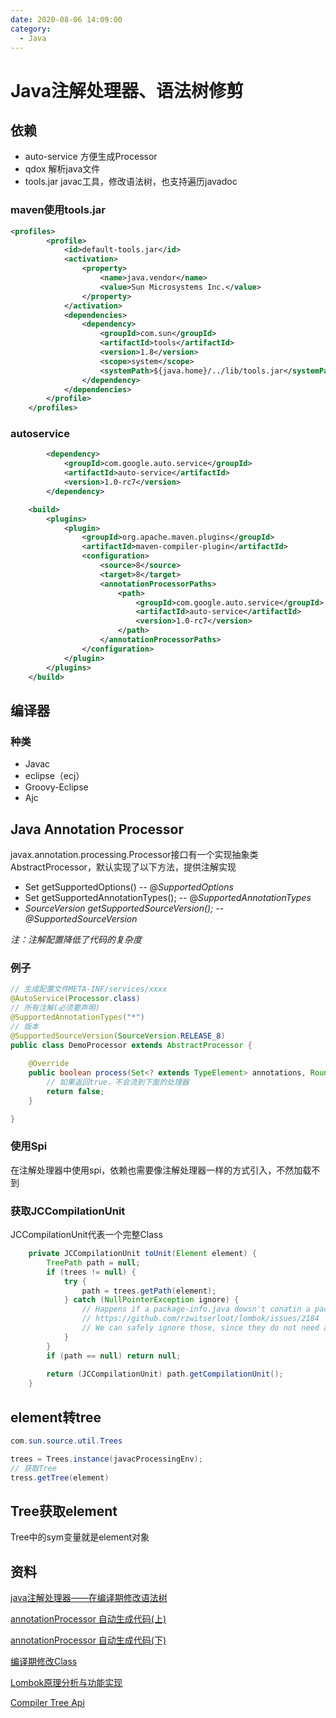 ```yaml
---
date: 2020-08-06 14:09:00
category:
  - Java
---
```


# Java注解处理器、语法树修剪

## 依赖

- auto-service 方便生成Processor
- qdox 解析java文件
- tools.jar javac工具，修改语法树，也支持遍历javadoc

### maven使用tools.jar

```xml
<profiles>
        <profile>
            <id>default-tools.jar</id>
            <activation>
                <property>
                    <name>java.vendor</name>
                    <value>Sun Microsystems Inc.</value>
                </property>
            </activation>
            <dependencies>
                <dependency>
                    <groupId>com.sun</groupId>
                    <artifactId>tools</artifactId>
                    <version>1.8</version>
                    <scope>system</scope>
                    <systemPath>${java.home}/../lib/tools.jar</systemPath>
                </dependency>
            </dependencies>
        </profile>
    </profiles>
```

### autoservice

```xml
        <dependency>
            <groupId>com.google.auto.service</groupId>
            <artifactId>auto-service</artifactId>
            <version>1.0-rc7</version>
        </dependency>

    <build>
        <plugins>
            <plugin>
                <groupId>org.apache.maven.plugins</groupId>
                <artifactId>maven-compiler-plugin</artifactId>
                <configuration>
                    <source>8</source>
                    <target>8</target>
                    <annotationProcessorPaths>
                        <path>
                            <groupId>com.google.auto.service</groupId>
                            <artifactId>auto-service</artifactId>
                            <version>1.0-rc7</version>
                        </path>
                    </annotationProcessorPaths>
                </configuration>
            </plugin>
        </plugins>
    </build>
```

## 编译器

### 种类

- Javac
- eclipse（ecj）
- Groovy-Eclipse
- Ajc

## Java Annotation Processor

javax.annotation.processing.Processor接口有一个实现抽象类AbstractProcessor，默认实现了以下方法，提供注解实现

- Set getSupportedOptions() -- @*SupportedOptions*
- Set getSupportedAnnotationTypes(); -- @*SupportedAnnotationTypes*
- *SourceVersion getSupportedSourceVersion(); -- @SupportedSourceVersion*

*注：注解配置降低了代码的复杂度*

### 例子

```java
// 生成配置文件META-INF/services/xxxx
@AutoService(Processor.class)
// 所有注解(必须要声明)
@SupportedAnnotationTypes("*")
// 版本
@SupportedSourceVersion(SourceVersion.RELEASE_8)
public class DemoProcessor extends AbstractProcessor {
    
    @Override
    public boolean process(Set<? extends TypeElement> annotations, RoundEnvironment roundEnv) {
        // 如果返回true，不会流到下面的处理器
        return false;
    }

}
```

### 使用Spi

在注解处理器中使用spi，依赖也需要像注解处理器一样的方式引入，不然加载不到

### 获取JCCompilationUnit

JCCompilationUnit代表一个完整Class

```java
	private JCCompilationUnit toUnit(Element element) {
		TreePath path = null;
		if (trees != null) {
			try {
				path = trees.getPath(element);
			} catch (NullPointerException ignore) {
				// Happens if a package-info.java dowsn't conatin a package declaration.
				// https://github.com/rzwitserloot/lombok/issues/2184
				// We can safely ignore those, since they do not need any processing
			}
		}
		if (path == null) return null;
		
		return (JCCompilationUnit) path.getCompilationUnit();
	}
```

## element转tree

```java
com.sun.source.util.Trees

trees = Trees.instance(javacProcessingEnv);
// 获取Tree
tress.getTree(element)
```

## Tree获取element

Tree中的sym变量就是element对象

## 资料

[java注解处理器——在编译期修改语法树](https://blog.csdn.net/a_zhenzhen/article/details/86065063) 

[annotationProcessor 自动生成代码(上)](https://www.jianshu.com/p/c8c113a1b975) 

[annotationProcessor 自动生成代码(下)](https://www.jianshu.com/p/676537664d04)

[编译期修改Class](https://blog.csdn.net/dap769815768/article/details/90448451) 

[Lombok原理分析与功能实现](https://blog.mythsman.com/post/5d2c11c767f841464434a3bf/) 

[Compiler Tree Api](https://docs.oracle.com/javase/8/docs/jdk/api/javac/tree/index.html) 